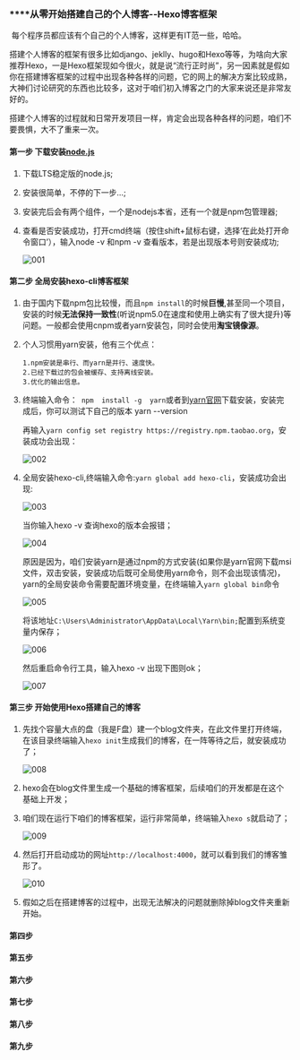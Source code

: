 ### ****从零开始搭建自己的个人博客--Hexo博客框架

​	每个程序员都应该有个自己的个人博客，这样更有IT范一些，哈哈。

​	搭建个人博客的框架有很多比如django、jeklly、hugo和Hexo等等，为啥向大家推荐Hexo，一是Hexo框架现如今很火，就是说“流行正时尚”，另一因素就是假如你在搭建博客框架的过程中出现各种各样的问题，它的网上的解决方案比较成熟，大神们讨论研究的东西也比较多，这对于咱们初入博客之门的大家来说还是非常友好的。

​	搭建个人博客的过程就和日常开发项目一样，肯定会出现各种各样的问题，咱们不要畏惧，大不了重来一次。

#### 第一步  下载安装[node.js](https://nodejs.org/en/)

1. 下载LTS稳定版的node.js;

2. 安装很简单，不停的下一步...;

3. 安装完后会有两个组件，一个是nodejs本省，还有一个就是npm包管理器;

4. 查看是否安装成功，打开cmd终端（按住shift+鼠标右键，选择‘在此处打开命令窗口’），输入node -v 和npm -v 查看版本，若是出现版本号则安装成功;

   ![001](/001.png)

#### 第二步   全局安装hexo-cli博客框架

1. 由于国内下载npm包比较慢，而且`npm install`的时候**巨慢**,甚至同一个项目，安装的时候**无法保持一致性**(听说npm5.0在速度和使用上确实有了很大提升)等问题。一般都会使用cnpm或者yarn安装包，同时会使用**淘宝镜像源**。

2. 个人习惯用yarn安装，他有三个优点：

   ```
   1.npm安装是串行、而yarn是并行、速度快。
   2.已经下载过的包会被缓存、支持离线安装。
   3.优化的输出信息。
   ```

3. 终端输入命令：` npm  install -g  yarn`或者到[yarn官网](https://yarnpkg.com/zh-Hant/docs/install#windows-stable)下载安装，安装完成后，你可以测试下自己的版本 yarn --version

   再输入`yarn config set registry https://registry.npm.taobao.org`，安装成功会出现：

   ![002](/002.png)

4. 全局安装hexo-cli,终端输入命令:`yarn global add hexo-cli`，安装成功会出现:


   ![003](/003.png)

   当你输入hexo -v 查询hexo的版本会报错；

   ![004](/004.png)

   原因是因为，咱们安装yarn是通过npm的方式安装(如果你是yarn官网下载msi文件，双击安装，安装成功后既可全局使用yarn命令，则不会出现该情况)，yarn的全局安装命令需要配置环境变量，在终端输入`yarn global bin`命令

   ![005](/005.png)

   将该地址`C:\Users\Administrator\AppData\Local\Yarn\bin;`配置到系统变量内保存；

   ![006](/006.png)

   然后重启命令行工具，输入hexo -v 出现下图则ok；

   ![007](/007.png)

#### 第三步    开始使用Hexo搭建自己的博客

1. 先找个容量大点的盘（我是F盘）建一个blog文件夹，在此文件里打开终端，在该目录终端输入`hexo init`生成我们的博客，在一阵等待之后，就安装成功了；

   ![008](/008.png)

2. hexo会在blog文件里生成一个基础的博客框架，后续咱们的开发都是在这个基础上开发；

3. 咱们现在运行下咱们的博客框架，运行非常简单，终端输入`hexo s`就启动了；

   ![009](/009.png)

4. 然后打开启动成功的网址`http://localhost:4000`，就可以看到我们的博客雏形了。

   ![010](/010.png)

5. 假如之后在搭建博客的过程中，出现无法解决的问题就删除掉blog文件夹重新开始。

#### 第四步

#### 第五步

#### 第六步

#### 第七步

#### 第八步

#### 第九步





